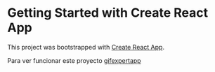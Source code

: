 # Getting Started with Create React App

This project was bootstrapped with [Create React App](https://github.com/facebook/create-react-app).


Para ver funcionar este proyecto
[gifexpertapp](https://nachoritos01.github.io/react-gifexpertapp/)
